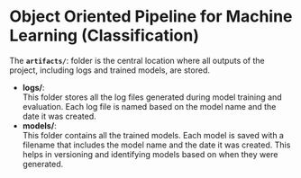 # Object Oriented Pipeline for Machine Learning (Classification)

The **`artifacts/`**: folder is the central location where all outputs of the project, including logs and trained models, are stored. 

- **logs/**:  
  This folder stores all the log files generated during model training and evaluation. Each log file is named based on the model name and the date it was created. 
- **models/**:  
  This folder contains all the trained models. Each model is saved with a filename that includes the model name and the date it was created. This helps in versioning and identifying models based on when they were generated.
